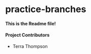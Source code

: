 # practice-branches


#### This is the Readme file! ####



#### Project Contributors ####

* Terra Thompson